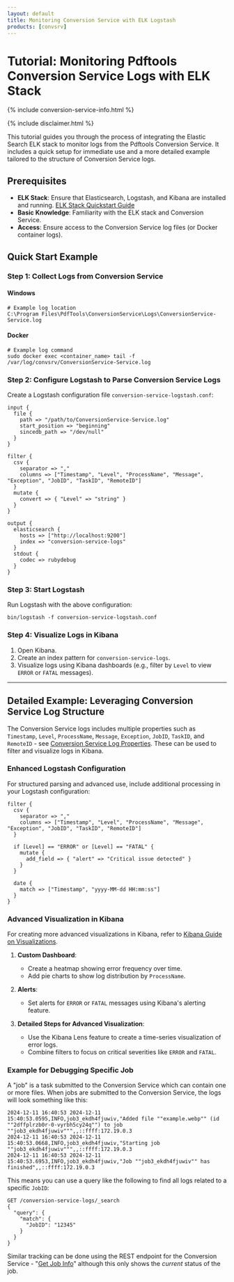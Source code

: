 ```yaml
---
layout: default
title: Monitoring Conversion Service with ELK Logstash
products: [convsrv]
---
```


# Tutorial: Monitoring Pdftools Conversion Service Logs with ELK Stack

{% include conversion-service-info.html %}

{% include disclaimer.html %}

This tutorial guides you through the process of integrating the Elastic Search ELK stack to monitor logs from the Pdftools Conversion Service. It includes a quick setup for immediate use and a more detailed example tailored to the structure of Conversion Service logs.

## Prerequisites

- **ELK Stack**: Ensure that Elasticsearch, Logstash, and Kibana are installed and running. [ELK Stack Quickstart Guide](https://www.elastic.co/guide/en/elastic-stack-get-started/current/get-started-elastic-stack.html)
- **Basic Knowledge**: Familiarity with the ELK stack and Conversion Service.
- **Access**: Ensure access to the Conversion Service log files (or Docker container logs).

## Quick Start Example

### Step 1: Collect Logs from Conversion Service

#### Windows
```shell
# Example log location
C:\Program Files\PdfTools\ConversionService\Logs\ConversionService-Service.log
```

#### Docker
```shell
# Example log command
sudo docker exec <container_name> tail -f /var/log/convsrv/ConversionService-Service.log
```

### Step 2: Configure Logstash to Parse Conversion Service Logs

Create a Logstash configuration file `conversion-service-logstash.conf`:

```plaintext
input {
  file {
    path => "/path/to/ConversionService-Service.log"
    start_position => "beginning"
    sincedb_path => "/dev/null"
  }
}

filter {
  csv {
    separator => ","
    columns => ["Timestamp", "Level", "ProcessName", "Message", "Exception", "JobID", "TaskID", "RemoteID"]
  }
  mutate {
    convert => { "Level" => "string" }
  }
}

output {
  elasticsearch {
    hosts => ["http://localhost:9200"]
    index => "conversion-service-logs"
  }
  stdout {
    codec => rubydebug
  }
}
```

### Step 3: Start Logstash
Run Logstash with the above configuration:

```shell
bin/logstash -f conversion-service-logstash.conf
```

### Step 4: Visualize Logs in Kibana

1. Open Kibana.
2. Create an index pattern for `conversion-service-logs`.
3. Visualize logs using Kibana dashboards (e.g., filter by `Level` to view `ERROR` or `FATAL` messages).

---

## Detailed Example: Leveraging Conversion Service Log Structure

The Conversion Service logs includes multiple properties such as `Timestamp`, `Level`, `ProcessName`, `Message`, `Exception`, `JobID`, `TaskID`, and `RemoteID` - see <a href="https://www.pdf-tools.com/docs/conversion-service/monitor/service-log/#log-properties">Conversion Service Log Properties</a>. These can be used to filter and visualize logs in Kibana.

### Enhanced Logstash Configuration

For structured parsing and advanced use, include additional processing in your Logstash configuration:

```plaintext
filter {
  csv {
    separator => ","
    columns => ["Timestamp", "Level", "ProcessName", "Message", "Exception", "JobID", "TaskID", "RemoteID"]
  }

  if [Level] == "ERROR" or [Level] == "FATAL" {
    mutate {
      add_field => { "alert" => "Critical issue detected" }
    }
  }

  date {
    match => ["Timestamp", "yyyy-MM-dd HH:mm:ss"]
  }
}
```

### Advanced Visualization in Kibana

For creating more advanced visualizations in Kibana, refer to [Kibana Guide on Visualizations](https://www.elastic.co/guide/en/kibana/current/dashboard.html).

1. **Custom Dashboard**:
   - Create a heatmap showing error frequency over time.
   - Add pie charts to show log distribution by `ProcessName`.

2. **Alerts**:
   - Set alerts for `ERROR` or `FATAL` messages using Kibana's alerting feature.

3. **Detailed Steps for Advanced Visualization**:
   - Use the Kibana Lens feature to create a time-series visualization of error logs.
   - Combine filters to focus on critical severities like `ERROR` and `FATAL`.

### Example for Debugging Specific Job

A "job" is a task submitted to the Conversion Service which can contain one or more files. When jobs are submitted to the Conversion Service, the logs will look something like this:

```log
2024-12-11 16:40:53 2024-12-11 15:40:53.0595,INFO,job3_ekdh4fjuwiv,"Added file ""example.webp"" (id ""2dffplrzb0r-0-vyrbh5cy24q"") to job ""job3_ekdh4fjuwiv""",,::ffff:172.19.0.3
2024-12-11 16:40:53 2024-12-11 15:40:53.0668,INFO,job3_ekdh4fjuwiv,"Starting job ""job3_ekdh4fjuwiv""",,::ffff:172.19.0.3
2024-12-11 16:40:53 2024-12-11 15:40:53.6953,INFO,job3_ekdh4fjuwiv,"Job ""job3_ekdh4fjuwiv"" has finished",,::ffff:172.19.0.3
```

This means you can use a query like the following to find all logs related to a specific `JobID`:
```shell
GET /conversion-service-logs/_search
{
  "query": {
    "match": {
      "JobID": "12345"
    }
  }
}
```

Similar tracking can be done using the REST endpoint for the Conversion Service - "<a href="https://www.pdf-tools.com/docs/conversion-service/api/advanced-api/get-job-info/">Get Job Info</a>" although this only shows the _current_ status of the job.